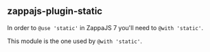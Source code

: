 zappajs-plugin-static
-----

In order to `@use 'static'` in ZappaJS 7 you'll need to `@with 'static'`.

This module is the one used by `@with 'static'`.
